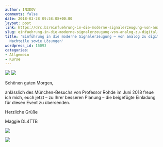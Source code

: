 ```yaml
---
author: IN3DOV
comments: false
date: 2018-03-28 09:58:08+00:00
layout: post
link: https://drc.bz/einfuehrung-in-die-moderne-signalerzeugung-von-analog-zu-digital-vor-und-nachteile-sowie-loesungen/
slug: einfuehrung-in-die-moderne-signalerzeugung-von-analog-zu-digital-vor-und-nachteile-sowie-loesungen
title: 'Einführung in die moderne Signalerzeugung – von analog zu digital: Vor- und
  Nachteile sowie Lösungen'
wordpress_id: 16093
categories:
- Allgemein
- Kurse
---
```


![](https://drc.bz/wp-content/uploads/2018/03/Siggen6.jpg) ![](https://drc.bz/wp-content/uploads/2018/03/signal_timing.png)

Schönen guten Morgen,

anlässlich des München-Besuchs von Professor Rohde im Juni 2018 freue ich mich, euch jetzt – zu Ihrer besseren Planung – die beigefügte Einladung für diesen Event zu übersenden.

Herzliche Grüße

Maggie DL4TTB



![](https://drc.bz/wp-content/uploads/2018/03/Rohde_1.jpg)

![](https://drc.bz/wp-content/uploads/2018/03/Rohde_2.jpg)


